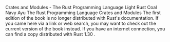 Crates and Modules - The Rust Programming Language
Light
Rust
Coal
Navy
Ayu
The Rust Programming Language
Crates and Modules
The first edition of the book is no longer distributed with Rust's documentation.
If you came here via a link or web search, you may want to check out
the current
version of the book
instead.
If you have an internet connection, you can
find a copy distributed with
Rust
1.30
.